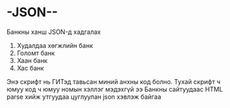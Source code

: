 # -JSON--
Банкны ханш JSON-д хадгалах

  1. Худалдаа хөгжлийн банк
  2. Голомт банк
  3. Хаан банк
  4. Хас банк

Энэ скрифт нь ГИТэд тавьсан миний анхны код болно. Тухай скрифт ч юмуу код ч юмуу номын хэллэг мэдэхгүй ээ Банкны сайтуудаас HTML parse хийж утгуудаа цуглуулан json хэвлэж байгаа
